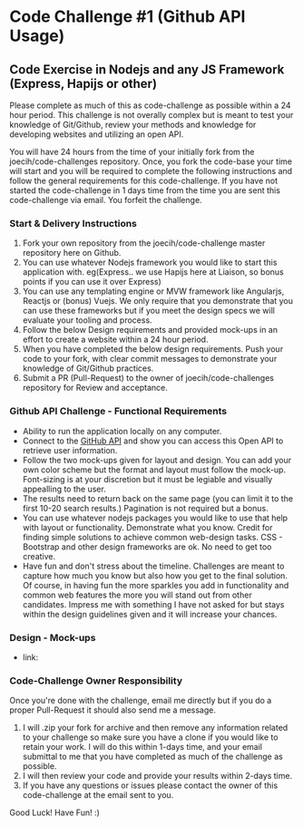 # Code Challenge #1 (Github API Usage)

## Code Exercise in Nodejs and any JS Framework (Express, Hapijs or other) ##
Please complete as much of this as code-challenge as possible within a 24 hour period. This challenge is not overally complex but is meant to test your knowledge of Git/Github, review your methods and knowledge for developing websites and utilizing an open API.

You will have 24 hours from the time of your initially fork from the joecih/code-challenges repository. Once, you fork the code-base your time will start and you will be required to complete the following instructions and follow the general requirements for this code-challenge. If you have not started the code-challenge in 1 days time from the time you are sent this code-challenge via email. You forfeit the challenge.


### Start & Delivery Instructions ###
1. Fork your own repository from the joecih/code-challenge master repository here on Github.
2. You can use whatever Nodejs framework you would like to start this application with. eg(Express.. we use Hapijs here at Liaison, so bonus points if you can use it over Express)
3. You can use any templating engine or MVW framework like Angularjs, Reactjs or (bonus) Vuejs. We only require that you demonstrate that you can use these frameworks but if you meet the design specs we will evaluate your tooling and process.
4. Follow the below Design requirements and provided mock-ups in an effort to create a website within a 24 hour period.
5. When you have completed the below design requirements. Push your code to your fork, with clear commit messages to demonstrate your knowledge of Git/Github practices. 
6. Submit a PR (Pull-Request) to the owner of joecih/code-challenges repository for Review and acceptance.


### Github API Challenge - Functional Requirements ####
 - Ability to run the application locally on any computer.
 - Connect to the [GitHub API](https://developer.github.com/v3/users/) and show you can access this Open API to retrieve user information.
 - Follow the two mock-ups given for layout and design. You can add your own color scheme but the format and layout must follow the mock-up. Font-sizing is at your discretion but it must be legiable and visually appealling to the user.
 - The results need to return back on the same page (you can limit it to the first 10-20 search results.) Pagination is not required but a bonus.
 - You can use whatever nodejs packages you would like to use that help with layout or functionality. Demonstrate what you know. Credit for finding simple solutions to achieve common web-design tasks. CSS - Bootstrap and other design frameworks are ok. No need to get too creative. 
 - Have fun and don't stress about the timeline. Challenges are meant to capture how much you know but also how you get to the final solution. Of course, in having fun the more sparkles you add in functionality and common web features the more you will stand out from other candidates. Impress me with something I have not asked for but stays within the design guidelines given and it will increase your chances.

### Design - Mock-ups ###
- link: 

### Code-Challenge Owner Responsibility ###
Once you're done with the challenge, email me directly but if you do a proper Pull-Request it should also send me a message.
1. I will .zip your fork for archive and then remove any information related to your challenge so make sure you have a clone if you would like to retain your work. I will do this within 1-days time, and your email submittal to me that you have completed as much of the challenge as possible.
2. I will then review your code and provide your results within 2-days time.
3. If you have any questions or issues please contact the owner of this code-challenge at the email sent to you.

Good Luck! Have Fun! :)

[logo]: https://media1.tenor.com/images/e7f79995b28895c08b44106ce526f9d4/tenor.gif?itemid=3934383
